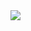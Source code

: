 <img src="[https://2018media.idtech.com/images/blog/featured/kindergarten-coding-header.jpg?9f03aa7200](https://www.google.com/search?q=eat+code+sleep+repeat+wallpaper&tbm=isch&ved=2ahUKEwjNk7XTtZeAAxVEnWMGHR8NDa0Q2-cCegQIABAA&oq=eat+code+sleep+&gs_lcp=CgNpbWcQARgBMgUIABCABDIFCAAQgAQyBAgAEB4yBggAEAgQHjIGCAAQCBAeMgYIABAIEB4yBggAEAgQHjIGCAAQCBAeMgYIABAIEB4yBggAEAgQHjoECCMQJzoHCCMQ6gIQJzoICAAQsQMQgwE6CAgAEIAEELEDOgsIABCABBCxAxCDAToECAAQAzoHCAAQigUQQzoKCAAQigUQsQMQQzoJCAAQGBCABBAKOgcIABAYEIAEOgYIABAFEB5QrwdYrjpg40loBHAAeACAAdkBiAH9FZIBBjAuMTguMZgBAKABAaoBC2d3cy13aXotaW1nsAEKwAEB&sclient=img&ei=CBW2ZM3vD8S6juMPn5q06Ao&bih=569&biw=1280&rlz=1C1CHZN_enIN996IN996#imgrc=Z-ziCwKnAYOHwM)https://www.google.com/search?q=eat+code+sleep+repeat+wallpaper&tbm=isch&ved=2ahUKEwjNk7XTtZeAAxVEnWMGHR8NDa0Q2-cCegQIABAA&oq=eat+code+sleep+&gs_lcp=CgNpbWcQARgBMgUIABCABDIFCAAQgAQyBAgAEB4yBggAEAgQHjIGCAAQCBAeMgYIABAIEB4yBggAEAgQHjIGCAAQCBAeMgYIABAIEB4yBggAEAgQHjoECCMQJzoHCCMQ6gIQJzoICAAQsQMQgwE6CAgAEIAEELEDOgsIABCABBCxAxCDAToECAAQAzoHCAAQigUQQzoKCAAQigUQsQMQQzoJCAAQGBCABBAKOgcIABAYEIAEOgYIABAFEB5QrwdYrjpg40loBHAAeACAAdkBiAH9FZIBBjAuMTguMZgBAKABAaoBC2d3cy13aXotaW1nsAEKwAEB&sclient=img&ei=CBW2ZM3vD8S6juMPn5q06Ao&bih=569&biw=1280&rlz=1C1CHZN_enIN996IN996#imgrc=Z-ziCwKnAYOHwM">
